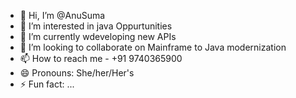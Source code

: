 - 👋 Hi, I’m @AnuSuma
- 👀 I’m interested in java Oppurtunities
- 🌱 I’m currently wdeveloping new APIs
- 💞️ I’m looking to collaborate on Mainframe to Java modernization
- 📫 How to reach me - +91 9740365900
- 😄 Pronouns: She/her/Her's
- ⚡ Fun fact: ...

<!---
AnuSuma/AnuSuma is a ✨ special ✨ repository because its `README.md` (this file) appears on your GitHub profile.
You can click the Preview link to take a look at your changes.
--->
